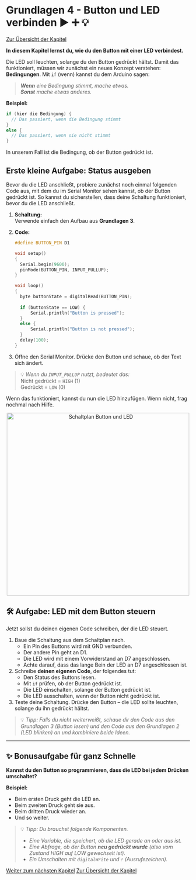 # Grundlagen 4 - Button und LED verbinden ▶️ ➕ 💡

[Zur Übersicht der Kapitel](Kapiteluebersicht)

**In diesem Kapitel lernst du, wie du den Button mit einer LED verbindest.**  

Die LED soll leuchten, solange du den Button gedrückt hältst. Damit das funktioniert, müssen wir zunächst ein neues Konzept verstehen: **Bedingungen**. Mit `if` (wenn) kannst du dem Arduino sagen:

> ***Wenn** eine Bedingung stimmt, mache etwas.*<br>
> ***Sonst** mache etwas anderes.*

**Beispiel:**

```cpp
if (hier die Bedingung) {
  // Das passiert, wenn die Bedingung stimmt
}
else {
  // Das passiert, wenn sie nicht stimmt
}
```

In unserem Fall ist die Bedingung, ob der Button gedrückt ist.

## Erste kleine Aufgabe: Status ausgeben

Bevor du die LED anschließt, probiere zunächst noch einmal folgenden Code aus, mit dem du im Serial Monitor sehen kannst, ob der Button gedrückt ist. So kannst du sicherstellen, dass deine Schaltung funktioniert, bevor du die LED anschließt.

1. **Schaltung:**  
Verwende einfach den Aufbau aus **Grundlagen 3**.

2. **Code:**

    ```cpp
    #define BUTTON_PIN D1

    void setup()
    {
      Serial.begin(9600);
      pinMode(BUTTON_PIN, INPUT_PULLUP);
    }

    void loop()
    {
      byte buttonState = digitalRead(BUTTON_PIN);
      
      if (buttonState == LOW) {
          Serial.println("Button is pressed");
      }
      else {
          Serial.println("Button is not pressed");
      }
      delay(100);
    }
    ```

3. Öffne den Serial Monitor. Drücke den Button und schaue, ob der Text sich ändert.

> 💡 *Wenn du `INPUT_PULLUP` nutzt, bedeutet das:*<br>
> Nicht gedrückt = `HIGH` (1)  
> Gedrückt = `LOW` (0)

Wenn das funktioniert, kannst du nun die LED hinzufügen. Wenn nicht, frag nochmal nach Hilfe.

<p align="center"><img src="img/Schaltung_g4.jpg" width="500" alt="Schaltplan Button und LED"></p>

## 🛠️ Aufgabe: LED mit dem Button steuern

Jetzt sollst du deinen eigenen Code schreiben, der die LED steuert.

1. Baue die Schaltung aus dem Schaltplan nach.  
   - Ein Pin des Buttons wird mit GND verbunden.  
   - Der andere Pin geht an D1.  
   - Die LED wird mit einem Vorwiderstand an D7 angeschlossen.  
   - Achte darauf, dass das lange Bein der LED an D7 angeschlossen ist.
2. Schreibe **deinen eigenen Code**, der folgendes tut:
   - Den Status des Buttons lesen.
   - Mit `if` prüfen, ob der Button gedrückt ist.
   - Die LED einschalten, solange der Button gedrückt ist.
   - Die LED ausschalten, wenn der Button nicht gedrückt ist.
3. Teste deine Schaltung. Drücke den Button – die LED sollte leuchten, solange du ihn gedrückt hältst.

> 💡 *Tipp: Falls du nicht weiterweißt, schaue dir den Code aus den Grundlagen 3 (Button lesen) und den Code aus den Grundlagen 2 (LED blinken) an und kombiniere beide Ideen.*

---

## ✨ Bonusaufgabe für ganz Schnelle

**Kannst du den Button so programmieren, dass die LED bei jedem Drücken umschaltet?**

**Beispiel:**

- Beim ersten Druck geht die LED an.
- Beim zweiten Druck geht sie aus.
- Beim dritten Druck wieder an.
- Und so weiter.

> 💡 *Tipp: Du brauchst folgende Komponenten.*
>
> - *Eine Variable, die speichert, ob die LED gerade an oder aus ist.*
> - *Eine Abfrage, ob der Button **neu gedrückt wurde** (also vom Zustand HIGH auf LOW gewechselt ist).*
> - *Ein Umschalten mit `digitalWrite` und `!` (Ausrufezeichen).*

[Weiter zum nächsten Kapitel](Grundlagen5)
[Zur Übersicht der Kapitel](Kapiteluebersicht)

